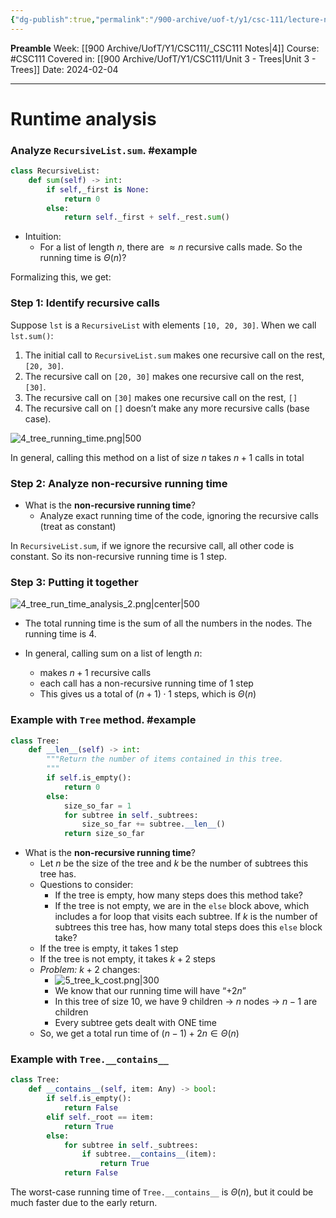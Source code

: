 ```yaml
---
{"dg-publish":true,"permalink":"/900-archive/uof-t/y1/csc-111/lecture-notes/lecture-8-tree-efficiency/","created":"2024-02-04T10:25:18.812-08:00","updated":"2024-02-04T11:18:57.695-08:00"}
---
```


**Preamble**
Week: [[900 Archive/UofT/Y1/CSC111/_CSC111 Notes\|4]]
Course: #CSC111
Covered in: [[900 Archive/UofT/Y1/CSC111/Unit 3 - Trees\|Unit 3 - Trees]]
Date: 2024-02-04

---
# Runtime analysis

### Analyze `RecursiveList.sum`. #example 

```python
class RecursiveList:
	def sum(self) -> int:
		if self,_first is None:
			return 0
		else:
			return self._first + self._rest.sum()
```

- Intuition:
	- For a list of length $n$, there are $\approx n$ recursive calls made. So the running time is $\Theta(n)$?

Formalizing this, we get:
### Step 1: Identify recursive calls

Suppose `lst` is a `RecursiveList` with elements `[10, 20, 30]`. When we call `lst.sum()`:
1. The initial call to `RecursiveList.sum` makes one recursive call on the rest, `[20, 30]`.
2. The recursive call on `[20, 30]` makes one recursive call on the rest, `[30]`.
3. The recursive call on `[30]` makes one recursive call on the rest, `[]`
4. The recursive call on `[]` doesn’t make any more recursive calls (base case).

![4_tree_running_time.png|500](/img/user/900%20Archive/UofT/Y1/Files/CSC111/4_tree_running_time.png)

In general, calling this method on a list of size $n$ takes $n + 1$ calls in total
### Step 2: Analyze non-recursive running time

- What is the **non-recursive running time**?
	- Analyze exact running time of the code, ignoring the recursive calls (treat as constant)

In `RecursiveList.sum`, if we ignore the recursive call, all other code is constant. So its non-recursive running time is 1 step.
### Step 3: Putting it together

![4_tree_run_time_analysis_2.png|center|500](/img/user/900%20Archive/UofT/Y1/Files/CSC111/4_tree_run_time_analysis_2.png)

- The total running time is the sum of all the numbers in the nodes. The running time is 4.

- In general, calling sum on a list of length $n$:
	- makes $n + 1$ recursive calls
	- each call has a non-recursive running time of 1 step
	- This gives us a total of $(n+1) \cdot 1$ steps, which is $\Theta (n)$





### Example with `Tree` method. #example

```python
class Tree:
	def __len__(self) -> int:
		"""Return the number of items contained in this tree.
		"""
		if self.is_empty():
			return 0
		else:
			size_so_far = 1
			for subtree in self._subtrees:
				size_so_far += subtree.__len__()
			return size_so_far
```

- What is the **non-recursive running time**?
	- Let $n$ be the size of the tree and $k$ be the number of subtrees this tree has.
	- Questions to consider:
		- If the tree is empty, how many steps does this method take?
		- If the tree is not empty, we are in the `else` block above, which includes a for loop that visits each subtree. If $k$ is the number of subtrees this tree has, how many total steps does this `else` block take?
	- If the tree is empty, it takes 1 step
	- If the tree is not empty, it takes $k + 2$ steps
	- *Problem:* $k+2$ changes:
		- ![5_tree_k_cost.png|300](/img/user/900%20Archive/UofT/Y1/Files/CSC111/5_tree_k_cost.png)
		- We know that our running time will have “$+2n$”
		- In this tree of size 10, we have 9 children → $n$ nodes → $n -1$ are children
		- Every subtree gets dealt with ONE time
	- So, we get a total run time of $(n-1) + 2n \in \Theta (n)$
### Example with `Tree.__contains__`

```python
class Tree:
	def __contains__(self, item: Any) -> bool:
		if self.is_empty():
			return False
		elif self._root == item:
			return True
		else:
			for subtree in self._subtrees:
				if subtree.__contains__(item):
					return True
			return False
```

The worst-case running time of `Tree.__contains__` is $\Theta(n)$, but it could be much faster due to the early return.

